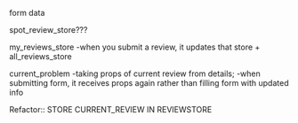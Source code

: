 form data

spot_review_store???

my_reviews_store
-when you submit a review, it updates that store + all_reviews_store


current_problem
-taking props of current review from details;
-when submitting form, it receives props again rather than
 filling form with updated info


Refactor:: STORE CURRENT_REVIEW IN REVIEWSTORE
